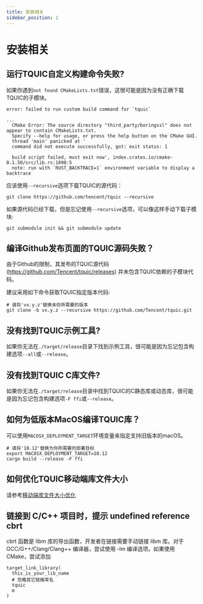```yaml
---
title: 安装相关
sidebar_position: 1
---
```


# 安装相关

## 运行TQUIC自定义构建命令失败?

如果你遇到`not found CMakeLists.txt`错误，这很可能是因为没有正确下载TQUIC的子模块。

```
error: failed to run custom build command for `tquic`

...
  CMake Error: The source directory "third_party/boringssl" does not appear to contain CMakeLists.txt.
  Specify --help for usage, or press the help button on the CMake GUI.
  thread 'main' panicked at '
  command did not execute successfully, got: exit status: 1

  build script failed, must exit now', index.crates.io/cmake-0.1.50/src/lib.rs:1098:5
  note: run with `RUST_BACKTRACE=1` environment variable to display a backtrace
```

应该使用`--recursive`选项下载TQUIC的源代码：
```
git clone https://github.com/tencent/tquic --recursive
```

如果源代码已经下载，但是忘记使用`--recursive`选项，可以像这样手动下载子模块:
```
git submodule init && git submodule update
```


## 编译Github发布页面的TQUIC源码失败？

由于Github的限制，其发布的TQUIC源代码(https://github.com/Tencent/tquic/releases) 并未包含TQUIC依赖的子模块代码。

建议采用如下命令获取TQUIC指定版本代码:

```
# 请将'vx.y.z'替换未你所需要的版本
git clone -b vx.y.z --recursive https://github.com/Tencent/tquic.git
```


## 没有找到TQUIC示例工具?

如果你无法在`./target/release`目录下找到示例工具，很可能是因为忘记包含构建选项`--all`或`--release`。


## 没有找到TQUIC C库文件?

如果你无法在`./target/release`目录中找到TQUIC的C静态库或动态库，很可能是因为忘记包含构建选项`-F ffi`或`--release`。


## 如何为低版本MacOS编译TQUIC库？
可以使用`MACOSX_DEPLOYMENT_TARGET`环境变量来指定支持旧版本的macOS。

```
# 请将'10.12'替换为你所需要的部署目标
export MACOSX_DEPLOYMENT_TARGET=10.12
cargo build --release -F ffi
```

## 如何优化TQUIC移动端库文件大小

请参考[移动端库文件大小优化](../further_readings/minimizing_size/)


## 链接到 C/C++ 项目时，提示 undefined reference cbrt

cbrt 函数是 libm 库的导出函数，开发者在链接需要手动链接 libm 库。对于 GCC/G++/Clang/Clang++ 编译器，尝试使用 -lm 编译选项。如果使用 CMake，尝试添加 

```
target_link_library(
  this_is_your_lib_name 
  # 忽略其它链接库名
  tquic
  m
)

```
